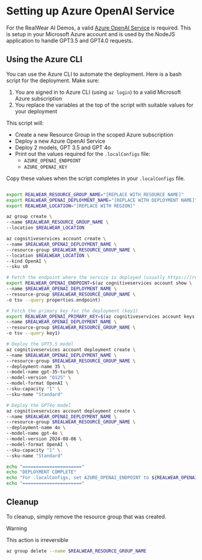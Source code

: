 # Setting up Azure OpenAI Service

For the RealWear AI Demos, a valid [Azure OpenAI Service](https://azure.microsoft.com/en-us/products/ai-services/openai-service) is required. This is setup in your Microsoft Azure account and is used by the NodeJS application to handle GPT3.5 and GPT4.0 requests.

## Using the Azure CLI

You can use the Azure CLI to automate the deployment. Here is a bash script for the deployment. Make sure:

1. You are signed in to Azure CLI (using `az login`) to a valid Microsoft Azure subscription
2. You replace the variables at the top of the script with suitable values for your deployment

This script will:
- Create a new Resource Group in the scoped Azure subscription
- Deploy a new Azure OpenAI Service
- Deploy 2 models, GPT 3.5 and GPT 4o
- Print out the values required for the `.localConfigs` file:
  - `AZURE_OPENAI_ENDPOINT`
  - `AZURE_OPENAI_KEY`

Copy these values when the script completes in your `.localConfigs` file.

```bash

export REALWEAR_RESOURCE_GROUP_NAME="[REPLACE WITH RESOURCE NAME]"
export REALWEAR_OPENAI_DEPLOYMENT_NAME="[REPLACE WITH DEPLOYMENT NAME]"
export REALWEAR_LOCATION="[REPLACE WITH REGION]"

az group create \
--name $REALWEAR_RESOURCE_GROUP_NAME \
--location $REALWEAR_LOCATION

az cognitiveservices account create \
--name $REALWEAR_OPENAI_DEPLOYMENT_NAME \
--resource-group $REALWEAR_RESOURCE_GROUP_NAME \
--location $REALWEAR_LOCATION \
--kind OpenAI \
--sku s0

# Fetch the endpoint where the service is deployed (usually https://[region].api.cognitive.microsoft.com)
export REALWEAR_OPENAI_ENDPOINT=$(az cognitiveservices account show \
--name $REALWEAR_OPENAI_DEPLOYMENT_NAME \
--resource-group $REALWEAR_RESOURCE_GROUP_NAME \
-o tsv --query properties.endpoint)

# Fetch the primary key for the deployment (key1)
export REALWEAR_OPENAI_PRIMARY_KEY=$(az cognitiveservices account keys list \
--name $REALWEAR_OPENAI_DEPLOYMENT_NAME \
--resource-group $REALWEAR_RESOURCE_GROUP_NAME \
-o tsv --query key1)

# Deploy the GPT3.5 model
az cognitiveservices account deployment create \
--name $REALWEAR_OPENAI_DEPLOYMENT_NAME \
--resource-group $REALWEAR_RESOURCE_GROUP_NAME \
--deployment-name 35 \
--model-name gpt-35-turbo \
--model-version "0125" \
--model-format OpenAI \
--sku-capacity "1" \
--sku-name "Standard"

# Deploy the GPT4o model
az cognitiveservices account deployment create \
--name $REALWEAR_OPENAI_DEPLOYMENT_NAME \
--resource-group $REALWEAR_RESOURCE_GROUP_NAME \
--deployment-name 4o \
--model-name gpt-4o \
--model-version 2024-08-06 \
--model-format OpenAI \
--sku-capacity "1" \
--sku-name "Standard"

echo "======================"
echo "DEPLOYMENT COMPLETE"
echo "For .localConfigs, set AZURE_OPENAI_ENDPOINT to ${REALWEAR_OPENAI_ENDPOINT} and set AZURE_OPENAI_KEY to \"${REALWEAR_OPENAI_PRIMARY_KEY}\""
echo "======================"

```

## Cleanup

To cleanup, simply remove the resource group that was created.

> [!WARNING]
> This action is irreversible

```bash
az group delete --name $REALWEAR_RESOURCE_GROUP_NAME
```

